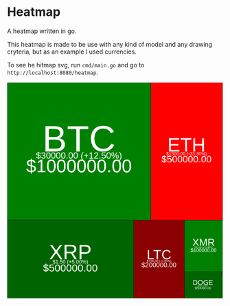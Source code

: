 # Heatmap

A heatmap written in go.

This heatmap is made to be use with any kind of model and any drawing cryteria, but as an example I used currencies.

To see he hitmap svg, run `cmd/main.go` and go to `http://localhost:8080/heatmap`.

![Heatmap](/resources/heatmap.png "Heatmap")